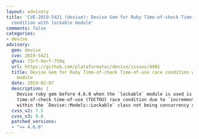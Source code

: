 ```yaml
---
layout: advisory
title: 'CVE-2019-5421 (devise): Devise Gem for Ruby Time-of-check Time-of-use race
  condition with lockable module'
comments: false
categories:
- devise
advisory:
  gem: devise
  cve: 2019-5421
  ghsa: 73rf-6mrf-759q
  url: https://github.com/plataformatec/devise/issues/4981
  title: Devise Gem for Ruby Time-of-check Time-of-use race condition with lockable
    module
  date: 2019-02-07
  description: |
    Devise ruby gem before 4.6.0 when the `lockable` module is used is vulnerable to a
    time-of-check time-of-use (TOCTOU) race condition due to `increment_failed_attempts`
    within the `Devise::Models::Lockable` class not being concurrency safe.
  cvss_v2: 7.5
  cvss_v3: 9.8
  patched_versions:
  - ">= 4.6.0"
---
```

